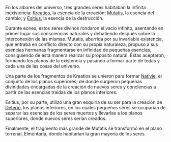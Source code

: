 En los albores del universo, tres grandes seres habitaban la infinita inexistencia: [Kreatios](/Elmentaria/dioses/Kreatios), la esencia de la creación; [Mutatis](/Elmentaria/dioses/Mutatis), la esencia del cambio; y [Esitius](/Elmentaria/dioses/Esitius), la esencia de la destrucción.

Durante eones, estos seres divinos rondaron el vacío infinito, asentando en primer lugar sus consciencias naturales y debatiendo después sobre la interconexión de las mismas. Mutatis, aburrida por su invariable existencia, que entraba en conflicto directo con su propia naturaleza, propuso a sus esencias hermanas fragmentarse en infinidad de pequeñas esencias, consiguiendo de esta manera realizar su propósito natural. Éstas aceptaron, formando los planos de la existencia y pasando a formar parte de todas y cada una de las cosas del universo.

Una parte de los fragmentos de Kreatios se unieron para formar [Nativie](/Elmentaria/lugares/Nativie), el conjunto de los planos superiores, de donde surgieron pequeñas divinidades encargadas de la creación de nuevos seres y conciencias a partir de las esencias traídas de los planos inferiores.

Esitius, por su parte, utilizó una gran esquirla de su ser para la creación de [Deterio](/Elmentaria/lugares/Deterio), los planos inferiores, en los cuales pequeños seres se ocuparían de separar las esencias de los seres muertos y llevarlas a los planos superiores, donde nuevos seres serían creados.

Finalmente, el fragmento más grande de Mutatis se transformó en el plano terrenal, Elmentaria, donde habitarían la gran mayoría de los seres. 